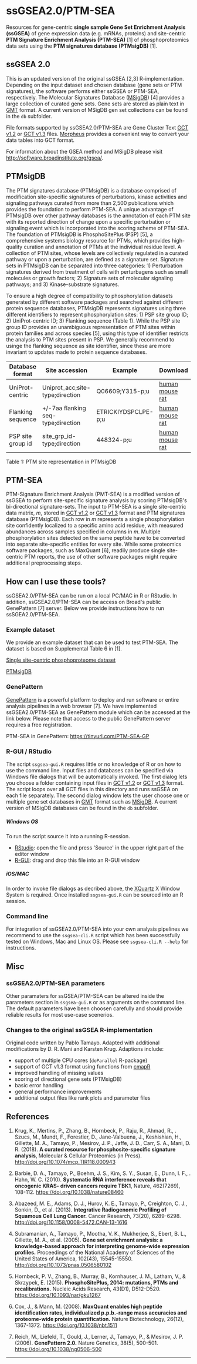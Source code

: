 # ssGSEA2.0/PTM-SEA


Resources for gene-centric **single sample Gene Set Enrichment Analysis (ssGSEA)** of gene expression data (e.g. mRNAs, proteins) and site-centric **PTM Signature Enrichment Analysis (PTM-SEA)** [1] of phosphoproteomics data sets using the **PTM signatures database (PTMsigDB)** [1].

## ssGSEA 2.0
This is an updated version of the original ssGSEA [2,3] R-implementation. Depending on the input dataset and chosen database (gene sets or PTM signatures), the software performs either ssGSEA or PTM-SEA, respectively. The Molecular Signatures Database ([MSigDB](http://software.broadinstitute.org/gsea/msigdb/)) [4] provides a large collection of curated gene sets.  Gene sets are stored as plain text in  [GMT](https://software.broadinstitute.org/cancer/software/gsea/wiki/index.php/Data_formats#GMT:_Gene_Matrix_Transposed_file_format_.28.2A.gmt.29) format. A current version of MSigDB gen set collections can be found in the ```db``` subfolder.

File formats supported by ssGSEA2.0/PTM-SEA are Gene Cluster Text [GCT v1.2](https://software.broadinstitute.org/cancer/software/gsea/wiki/index.php/Data_formats#GCT:_Gene_Cluster_Text_file_format_.28.2A.gct.29) or [GCT v1.3](https://clue.io/connectopedia/gct_format) files. [Morpheus](https://software.broadinstitute.org/morpheus/) provides a convenient way to convert your data tables into GCT format.

For information about the GSEA method and MSigDB please visit http://software.broadinstitute.org/gsea/.


## PTMsigDB
The PTM signatures database (PTMsigDB) is a database comprised of modification site-specific signatures of perturbations, kinase activities and signaling pathways curated from more than 2,500 publications which provides the foundation to perform PTM-SEA. A unique advantage of PTMsigDB over other pathway databases is the annotation of each PTM site with its reported direction of change upon a specific perturbation or signaling event which is incorporated into the scoring scheme of PTM-SEA. The foundation of PTMsigDB is PhosphoSitePlus (PSP) [5], a comprehensive systems biology resource for PTMs, which provides high-quality curation and annotation of PTMs at the individual residue level. A collection of PTM sites, whose levels are collectively regulated in a curated pathway or upon a perturbation, are defined as a signature set. Signature sets in PTMsigDB can be separated into three categories: 1) Perturbation signatures derived from treatment of cells with perturbagens such as small molecules or growth factors; 2) Signature sets of molecular signaling pathways; and 3) Kinase-substrate signatures.

To ensure a high degree of compatibility to phosphorylation datasets generated by different software packages and searched against different protein sequence databases, PTMsigDB represents signatures using three different identifiers to represent phosphorylation sites: 1) PSP site group ID; 2) UniProt-centric ID; 3) Flanking sequence (Table 1). While the PSP site group ID provides an unambiguous representation of PTM sites within protein families and across species [5], using this type of identifier restricts the analysis to PTM sites present in PSP. We generally recommend to usinge the flanking sequence as site identifier, since these are more invariant to updates made to protein sequence databases.

| Database format   | Site accession | Example | Download
| ----------------- | -------------- | ------------ | -------------------
| UniProt-centric   | Uniprot_acc;site-type;direction | Q06609;Y315-p;u | [human](https://raw.githubusercontent.com/broadinstitute/ssGSEA2.0/master/db/ptm.sig.db.all.uniprot.human.v1.8.1.gmt)<br>[mouse](https://raw.githubusercontent.com/broadinstitute/ssGSEA2.0/master/db/ptm.sig.db.all.uniprot.mouse.v1.8.1.gmt)<br>[rat](https://raw.githubusercontent.com/broadinstitute/ssGSEA2.0/master/db/ptm.sig.db.all.uniprot.rat.v1.8.1.gmt)
| Flanking sequence | +/-7aa flanking seq-type;direction | ETRICKIYDSPCLPE-p;u | [human](https://raw.githubusercontent.com/broadinstitute/ssGSEA2.0/master/db/ptm.sig.db.all.flanking.human.v1.8.1.gmt)<br>[mouse](https://raw.githubusercontent.com/broadinstitute/ssGSEA2.0/master/db/ptm.sig.db.all.flanking.mouse.v1.8.1.gmt)<br>[rat](https://raw.githubusercontent.com/broadinstitute/ssGSEA2.0/master/db/ptm.sig.db.all.flanking.rat.v1.8.1.gmt)
| PSP site group id | site_grp_id-type;direction | 448324-p;u | [human](https://raw.githubusercontent.com/broadinstitute/ssGSEA2.0/master/db/ptm.sig.db.all.sitegrpid.human.v1.8.1.gmt)<br>[mouse](https://raw.githubusercontent.com/broadinstitute/ssGSEA2.0/master/db/ptm.sig.db.all.sitegrpid.mouse.v1.8.1.gmt)<br>[rat](https://raw.githubusercontent.com/broadinstitute/ssGSEA2.0/master/db/ptm.sig.db.all.sitegrpid.rat.v1.8.1.gmt)

Table 1: PTM site representation in PTMsigDB


## PTM-SEA
PTM-Signature Enrichment Analysis (PMT-SEA) is a modified version of ssGSEA to perform site-specific signature analysis by scoring PTMsigDB's bi-directional signature-sets. The input to PTM-SEA is a single site-centric data matrix, *m*, stored in [GCT v1.2](https://software.broadinstitute.org/cancer/software/gsea/wiki/index.php/Data_formats#GCT:_Gene_Cluster_Text_file_format_.28.2A.gct.29) or [GCT v1.3](https://clue.io/connectopedia/gct_format)  format and PTM signatures database (PTMsigDB). Each row in *m* represents a single phosphorylation site confidently localized to a specific amino acid residue, with measured abundances across samples specified in columns in *m*. Multiple phosphorylation sites detected on the same peptide have to be converted into separate site-specific entities for every site. While some proteomics software packages, such as  MaxQuant [6], readily produce single site-centric PTM reports, the use of other software packages might require additional preprocessing steps.


## How can I use these tools?

ssGSEA2.0/PTM-SEA can be run on a local PC/MAC in R or RStudio. In addition, ssGSEA2.0/PTM-SEA can be access on Broad's public GenePattern [7] server. Below we provide instructions how to run ssSGEA2.0/PTM-SEA.

### Example dataset

We provide an example dataset that can be used to test PTM-SEA. The dataset is based on Supplemental Table 6 in [1].

[Single site-centric phosphoproteome dataset](https://raw.githubusercontent.com/broadinstitute/ssGSEA2.0/master/example/PI3K_pert_logP_n2x23936.gct)

[PTMsigDB](https://raw.githubusercontent.com/broadinstitute/ssGSEA2.0/master/example/ptm.sig.db.all.flanking.human.v1.8.1.gmt)


### GenePattern
[GenePattern](http://software.broadinstitute.org/cancer/software/genepattern) is a powerful platform to deploy and run software or entire analysis pipelines in a web browser [7]. We have implemented ssGSEA2.0/PTM-SEA as GenePattern module which can be accessed at the link below. Please note that access to the public GenePattern server requires a free registration.

PTM-SEA in GenePattern: https://tinyurl.com/PTM-SEA-GP

### R-GUI / RStudio
The script ```ssgsea-gui.R``` requires little or no knowledge of R or on how to use the command line. Input files and databases can be specified via Windows file dialogs that will be automatically invoked. The first dialog lets you choose a folder containing input files in [GCT v1.2](https://software.broadinstitute.org/cancer/software/gsea/wiki/index.php/Data_formats#GCT:_Gene_Cluster_Text_file_format_.28.2A.gct.29) or [GCT v1.3](https://clue.io/connectopedia/gct_format) format. The script loops over all GCT files in this directory and runs ssGSEA on each file separately. The second dialog window lets the user choose one or multiple gene set databases in [GMT](https://software.broadinstitute.org/cancer/software/gsea/wiki/index.php/Data_formats#GMT:_Gene_Matrix_Transposed_file_format_.28.2A.gmt.29) format such as [MSigDB](http://software.broadinstitute.org/gsea/msigdb/). A current version of MSigDB databases can be found in the ```db``` subfolder. 


##### **Windows OS**
To run the script source it into a running R-session.

- [RStudio](https://www.rstudio.com/products/rstudio/download/): open the file and press 'Source' in the upper right part of the editor window 
- [R-GUI](https://cran.r-project.org/bin/windows/base/): drag and drop this file into an R-GUI window

##### **iOS/MAC** 
In order to invoke file dialogs as decribed above, the [XQuartz](https://www.xquartz.org) X Window System is required. Once installed ```ssgsea-gui.R``` can be sourced into an R session.


### Command line
For integration of ssGSEA2.0/PTM-SEA into your own analysis pipelines we recommend to use the ```ssgsea-cli.R``` script which has been successfully tested on Windows, Mac and Linux OS. Please see ```ssgsea-cli.R --help``` for instructions.



## Misc

### ssGSEA2.0/PTM-SEA parameters

Other paramaters for ssGSEA/PTM-SEA can be altered inside the parameters section in ```ssgsea-gui.R``` or as arguments on the command line. The default parameters have been choosen carefully and should provide reliable results for most use-case scenerios. 


### Changes to the original ssGSEA R-implementation
Original code written by Pablo Tamayo. Adapted with additional modifications by D. R. Mani and Karsten Krug. Adaptions include:

- support of multiple CPU cores (```doParallel``` R-package)
- support of GCT v1.3 format using functions from [cmapR](https://github.com/cmap/cmapR)
- improved handling of missing values
- scoring of directional gene sets (PTMsigDB)
- basic error handling
- general performance improvements
- additional output files like rank plots and parameter files

## References
1.  Krug, K., Mertins, P., Zhang, B., Hornbeck, P., Raju, R., Ahmad, R., . Szucs, M., Mundt, F., Forestier, D., Jane-Valbuena, J., Keshishian, H., Gillette, M. A., Tamayo, P., Mesirov, J. P., Jaffe, J. D., Carr, S. A., Mani, D. R. (2018). **A curated resource for phosphosite-specific signature analysis**, Molecular & Cellular Proteomics (in Press). http://doi.org/10.1074/mcp.TIR118.000943

1.  Barbie, D. A., Tamayo, P., Boehm, J. S., Kim, S. Y., Susan, E., Dunn, I. F., . Hahn, W. C. (2010). **Systematic RNA interference reveals that oncogenic KRAS- driven cancers require TBK1**, Nature, 462(7269), 108-112. https://doi.org/10.1038/nature08460

1. Abazeed, M. E., Adams, D. J., Hurov, K. E., Tamayo, P., Creighton, C. J., Sonkin, D., et al. (2013).
       **Integrative Radiogenomic Profiling of Squamous Cell Lung Cancer.** Cancer Research, 73(20), 6289-6298.
       http://doi.org/10.1158/0008-5472.CAN-13-1616

1. Subramanian, A., Tamayo, P., Mootha, V. K., Mukherjee, S., Ebert, B. L., Gillette, M. A., et al. (2005).
   **Gene set enrichment analysis: a knowledge-based approach for interpreting genome-wide expression profiles.**
  Proceedings of the National Academy of Sciences of the United States of America, 102(43), 15545-15550. http://doi.org/10.1073/pnas.0506580102

1. Hornbeck, P. V., Zhang, B., Murray, B., Kornhauser, J. M., Latham, V., & Skrzypek, E. (2015). **PhosphoSitePlus, 2014: mutations, PTMs and recalibrations.** Nucleic Acids Research, 43(D1), D512-D520. https://doi.org/10.1093/nar/gku1267
 

1. Cox, J., & Mann, M. (2008). **MaxQuant enables high peptide identification rates, individualized p.p.b.-range mass accuracies and proteome-wide protein quantification.** Nature Biotechnology, 26(12), 1367-1372. https://doi.org/10.1038/nbt.1511


1. Reich, M., Liefeld, T., Gould, J., Lerner, J., Tamayo, P., & Mesirov, J. P. (2006). **GenePattern 2.0.** Nature Genetics, 38(5), 500-501. https://doi.org/10.1038/ng0506-500

      

***
